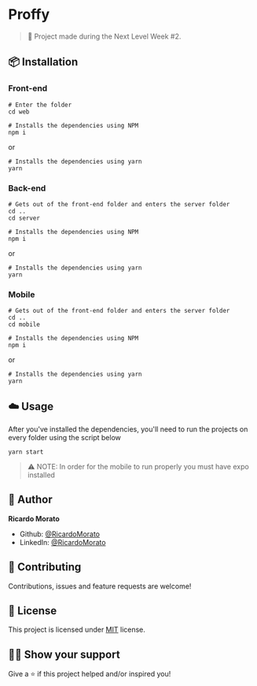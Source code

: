 # Proffy

> 🚀 Project made during the Next Level Week #2.

## :package: Installation

### Front-end

```shell
# Enter the folder
cd web
```

```shell
# Installs the dependencies using NPM
npm i
```

or

```shell
# Installs the dependencies using yarn
yarn
```

### Back-end

```shell
# Gets out of the front-end folder and enters the server folder
cd ..
cd server
```

```shell
# Installs the dependencies using NPM
npm i
```

or

```shell
# Installs the dependencies using yarn
yarn
```

### Mobile

```shell
# Gets out of the front-end folder and enters the server folder
cd ..
cd mobile
```

```shell
# Installs the dependencies using NPM
npm i
```

or

```shell
# Installs the dependencies using yarn
yarn
```

## :cloud: Usage

After you've installed the dependencies, you'll need to run the projects on every folder using the script below

```shell
yarn start
```

> ⚠️ NOTE: In order for the mobile to run properly you must have expo installed

## :man: Author

**Ricardo Morato**

- Github: [@RicardoMorato](https://github.com/RicardoMorato)
- LinkedIn: [@RicardoMorato](https://www.linkedin.com/in/ricardo-morato-673576108/)

## :handshake: Contributing

Contributions, issues and feature requests are welcome!

## :pencil: License

This project is licensed under [MIT](https://opensource.org/licenses/MIT) license.

## :man_astronaut: Show your support

Give a ⭐️ if this project helped and/or inspired you!
